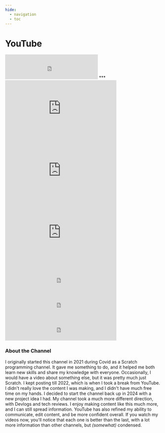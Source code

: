 ```yaml
---
hide:
  - navigation
  - toc
---
```


<h1>YouTube</h1>
<iframe height="80px" width="300px" frameborder="0" src=https://livecounts.io/embed/youtube-live-subscriber-counter/UCSwkHhVTIxAKU1ZZXbtSjog style="border: 0; width:300px; height:80px;"></iframe>
***
<iframe width="360" height="200" src="https://www.youtube.com/embed/vHCAtmQSPYg?si=w6Q1letytDaj1YSf" title="YouTube video player" frameborder="0" allow="accelerometer; autoplay; clipboard-write; encrypted-media; gyroscope; picture-in-picture; web-share" referrerpolicy="strict-origin-when-cross-origin" allowfullscreen></iframe>
<iframe width="360" height="200" src="https://www.youtube.com/embed/xSm08KA2D7E?si=4A-8ox3x39GgVX95" title="YouTube video player" frameborder="0" allow="accelerometer; autoplay; clipboard-write; encrypted-media; gyroscope; picture-in-picture; web-share" referrerpolicy="strict-origin-when-cross-origin" allowfullscreen></iframe>
<iframe width="360" height="200" src="https://www.youtube.com/embed/V0M98DuhhBI?si=fsu1IXbW-n1W7CGh" title="YouTube video player" frameborder="0" allow="accelerometer; autoplay; clipboard-write; encrypted-media; gyroscope; picture-in-picture; web-share" referrerpolicy="strict-origin-when-cross-origin" allowfullscreen></iframe>
<iframe height="80px" width="360px" frameborder="0" src=https://livecounts.io/embed/youtube-live-view-counter/vHCAtmQSPYg style="border: 0; width:360px; height:80px;"></iframe>
<iframe height="80px" width="360px" frameborder="0" src=https://livecounts.io/embed/youtube-live-view-counter/xSm08KA2D7E style="border: 0; width:360px; height:80px;"></iframe>
<iframe height="80px" width="360px" frameborder="0" src=https://livecounts.io/embed/youtube-live-view-counter/V0M98DuhhBI style="border: 0; width:360px; height:80px;"></iframe>

### About the Channel
I originally started this channel in 2021 during Covid as a Scratch programming channel. It gave me something to do, and it helped me both learn new skills and share my knowledge with everyone.
Occasionally, I would have a video about something else, but it was pretty much just Scratch.
I kept posting till 2022, which is when I took a break from YouTube. I didn't really love the content I was making, and I didn't have much free time on my hands. I decided to start the channel
back up in 2024 with a new project idea I had. My channel took a much more different direction, with Devlogs and tech reviews. I enjoy making content like this much more, and I can still spread information.
YouTube has also refined my ability to communicate, edit content, and be more confident overall. If you watch my videos now, you'll notice that each one is better than the last, with a lot more information than other channels,
but *(somewhat)* condensed.
